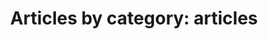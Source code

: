 ---
layout: blog_by_category
title: 'Articles by category: articles'
category: articles
permalink: category/articles/
---
